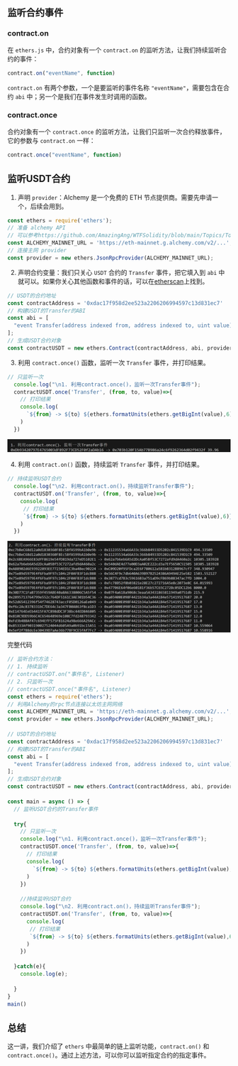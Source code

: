 
## **监听合约事件**

### **contract.on**

在 `ethers.js` 中，合约对象有一个 `contract.on` 的监听方法，让我们持续监听合约的事件：

```javascript
contract.on("eventName", function)
```

`contract.on` 有两个参数，一个是要监听的事件名称 `"eventName"`，需要包含在合约 `abi` 中；另一个是我们在事件发生时调用的函数。

### **contract.once**

合约对象有一个 `contract.once` 的监听方法，让我们只监听一次合约释放事件，它的参数与 `contract.on` 一样：

```javascript
contract.once("eventName", function)
```

## **监听****USDT****合约**

1. 声明 `provider`：Alchemy 是一个免费的 ETH 节点提供商。需要先申请一个，后续会用到。

```javascript
const ethers = require('ethers');
// 准备 alchemy API  
// 可以参考https://github.com/AmazingAng/WTFSolidity/blob/main/Topics/Tools/TOOL04_Alchemy/readme.md 
const ALCHEMY_MAINNET_URL = 'https://eth-mainnet.g.alchemy.com/v2/...';
// 连接主网 provider
const provider = new ethers.JsonRpcProvider(ALCHEMY_MAINNET_URL);
```

2. 声明合约变量：我们只关心 `USDT` 合约的 `Transfer` 事件，把它填入到 `abi` 中就可以。如果你关心其他函数和事件的话，可以在<u>etherscan</u>上找到。

```javascript
// USDT的合约地址
const contractAddress = '0xdac17f958d2ee523a2206206994597c13d831ec7'
// 构建USDT的Transfer的ABI
const abi = [
  "event Transfer(address indexed from, address indexed to, uint value)"
];
// 生成USDT合约对象
const contractUSDT = new ethers.Contract(contractAddress, abi, provider);
```

3. 利用 `contract.once()` 函数，监听一次 `Transfer` 事件，并打印结果。

```javascript
// 只监听一次
  console.log("\n1. 利用contract.once()，监听一次Transfer事件");
  contractUSDT.once('Transfer', (from, to, value)=>{
    // 打印结果
    console.log(
      `${from} -> ${to} ${ethers.formatUnits(ethers.getBigInt(value),6)}`
    )
  })
```

![](static/NdCOby3emoKvJUxSW9Tcv2k2njc.png)

4. 利用 `contract.on()` 函数，持续监听 `Transfer` 事件，并打印结果。

```javascript
// 持续监听USDT合约
  console.log("\n2. 利用contract.on()，持续监听Transfer事件");
  contractUSDT.on('Transfer', (from, to, value)=>{
    console.log(
     // 打印结果
     `${from} -> ${to} ${ethers.formatUnits(ethers.getBigInt(value),6)}`
    )
  })
```

![](static/QTdWb2GDkoOKnXxhWERcU327nJf.png)

完整代码

```javascript
// 监听合约方法：
// 1. 持续监听
// contractUSDT.on("事件名", Listener)
// 2. 只监听一次
// contractUSDT.once("事件名", Listener)
const ethers = require('ethers');
// 利用Alchemy的rpc节点连接以太坊主网网络
const ALCHEMY_MAINNET_URL = 'https://eth-mainnet.g.alchemy.com/v2/...';
const provider = new ethers.JsonRpcProvider(ALCHEMY_MAINNET_URL);

// USDT的合约地址
const contractAddress = '0xdac17f958d2ee523a2206206994597c13d831ec7'
// 构建USDT的Transfer的ABI
const abi = [
  "event Transfer(address indexed from, address indexed to, uint value)"
];
// 生成USDT合约对象
const contractUSDT = new ethers.Contract(contractAddress, abi, provider);

const main = async () => {
  // 监听USDT合约的Transfer事件

  try{
    // 只监听一次
    console.log("\n1. 利用contract.once()，监听一次Transfer事件");
    contractUSDT.once('Transfer', (from, to, value)=>{
      // 打印结果
      console.log(
        `${from} -> ${to} ${ethers.formatUnits(ethers.getBigInt(value),6)}`
      )
    })

    //持续监听USDT合约
    console.log("\n2. 利用contract.on()，持续监听Transfer事件");
    contractUSDT.on('Transfer', (from, to, value)=>{
      console.log(
       // 打印结果
       `${from} -> ${to} ${ethers.formatUnits(ethers.getBigInt(value),6)}`
      )
    })

  }catch(e){
    console.log(e);

  } 
}
main()
```

## **总结**

这一讲，我们介绍了 `ethers` 中最简单的链上监听功能，`contract.on()` 和 `contract.once()`。通过上述方法，可以你可以监听指定合约的指定事件。
